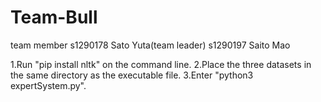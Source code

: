 # Team-Bull

team member
s1290178 Sato Yuta(team leader)
s1290197 Saito Mao

1.Run "pip install nltk" on the command line.
2.Place the three datasets in the same directory as the executable file.
3.Enter "python3 expertSystem.py".
